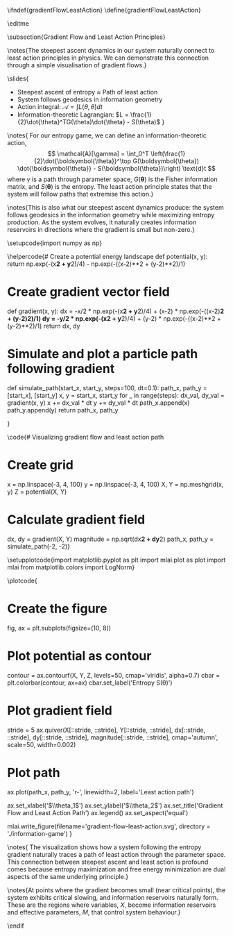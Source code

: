\ifndef{gradientFlowLeastAction}
\define{gradientFlowLeastAction}

\editme

\subsection{Gradient Flow and Least Action Principles}

\notes{The steepest ascent dynamics in our system naturally connect to least action principles in physics. We can demonstrate this connection through a simple visualisation of gradient flows.}

\slides{
* Steepest ascent of entropy ≈ Path of least action
* System follows geodesics in information geometry
* Action integral: $\mathcal{A} = \int L(\theta, \dot{\theta})dt$
* Information-theoretic Lagrangian: $L = \frac{1}{2}\dot{\theta}^TG(\theta)\dot{\theta} - S(\theta)$
}

\notes{
For our entropy game, we can define an information-theoretic action,
$$
\mathcal{A}[\gamma] = \int_0^T \left(\frac{1}{2}\dot{\boldsymbol{\theta}}^\top G(\boldsymbol{\theta}) \dot{\boldsymbol{\theta}} - S(\boldsymbol{\theta})\right) \text{d}t
$$
where $\gamma$ is a path through parameter space, $G(\boldsymbol{\theta})$ is the Fisher information matrix, and $S(\boldsymbol{\theta})$ is the entropy. The least action principle states that the system will follow paths that extremise this action.}

\notes{This is also what our steepest ascent dynamics produce: the system follows geodesics in the information geometry while maximizing entropy production. As the system evolves, it naturally creates information reservoirs in directions where the gradient is small but non-zero.}

\setupcode{import numpy as np}


\helpercode{# Create a potential energy landscape
def potential(x, y):
    return np.exp(-(x**2 + y**2)/4) - np.exp(-((x-2)**2 + (y-2)**2)/1)

# Create gradient vector field
def gradient(x, y):
    dx = -x/2 * np.exp(-(x**2 + y**2)/4) + (x-2) * np.exp(-((x-2)**2 + (y-2)**2)/1)
    dy = -y/2 * np.exp(-(x**2 + y**2)/4) + (y-2) * np.exp(-((x-2)**2 + (y-2)**2)/1)
    return dx, dy

# Simulate and plot a particle path following gradient
def simulate_path(start_x, start_y, steps=100, dt=0.1):
    path_x, path_y = [start_x], [start_y]
    x, y = start_x, start_y
    for _ in range(steps):
        dx_val, dy_val = gradient(x, y)
        x += dx_val * dt
        y += dy_val * dt
        path_x.append(x)
        path_y.append(y)
    return path_x, path_y

}

\code{# Visualizing gradient flow and least action path

# Create grid
x = np.linspace(-3, 4, 100)
y = np.linspace(-3, 4, 100)
X, Y = np.meshgrid(x, y)
Z = potential(X, Y)

# Calculate gradient field
dx, dy = gradient(X, Y)
magnitude = np.sqrt(dx**2 + dy**2)
path_x, path_y = simulate_path(-2, -2)}

\setupplotcode{import matplotlib.pyplot as plt
import mlai.plot as plot
import mlai
from matplotlib.colors import LogNorm}

\plotcode{
# Create the figure
fig, ax = plt.subplots(figsize=(10, 8))

# Plot potential as contour
contour = ax.contourf(X, Y, Z, levels=50, cmap='viridis', alpha=0.7)
cbar = plt.colorbar(contour, ax=ax)
cbar.set_label('Entropy S(θ)')

# Plot gradient field
stride = 5
ax.quiver(X[::stride, ::stride], Y[::stride, ::stride], 
          dx[::stride, ::stride], dy[::stride, ::stride],
          magnitude[::stride, ::stride],
          cmap='autumn', scale=50, width=0.002)


# Plot path
ax.plot(path_x, path_y, 'r-', linewidth=2, label='Least action path')

ax.set_xlabel('$\\theta_1$')
ax.set_ylabel('$\\theta_2$')
ax.set_title('Gradient Flow and Least Action Path')
ax.legend()
ax.set_aspect('equal')

mlai.write_figure(filename='gradient-flow-least-action.svg', 
                  directory = './information-game')
}

\notes{
The visualization shows how a system following the entropy gradient naturally traces a path of least action through the parameter space. This connection between steepest ascent and least action is profound comes because entropy maximization and free energy minimization are dual aspects of the same underlying principle.}

\notes{At points where the gradient becomes small (near critical points), the system exhibits critical slowing, and information reservoirs naturally form. These are the regions where variables, $X$, become information reservoirs and effective parameters, $M$, that control system behaviour.} 

\endif
